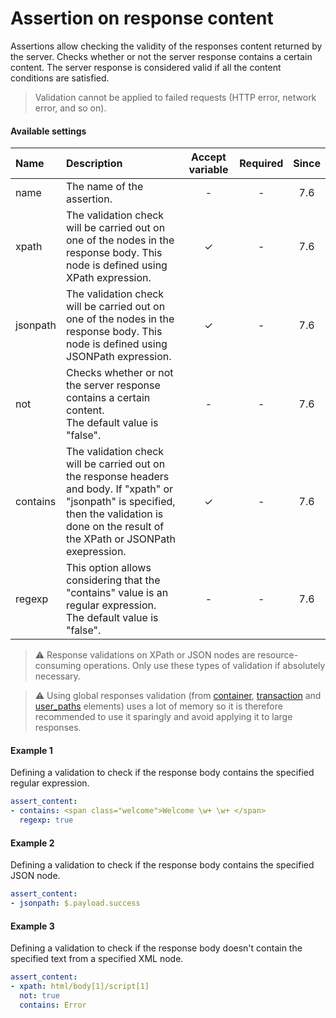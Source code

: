 # Assertion on response content
Assertions allow checking the validity of the responses content returned by the server. Checks whether or not the server response contains a certain content. The server response is considered valid if all the content conditions are satisfied.

> Validation cannot be applied to failed requests (HTTP error, network error, and so on).

#### Available settings

| Name                   | Description                                                                                                                                                                                            | Accept variable | Required | Since |
|:---------------------- | :----------------------------------------------------------------------------------------------------------------------------------------------------------------------------------------------------- |:---------------:|:--------:|:-----:|
| name                   | The name of the assertion.                                                                                                                                                                              | -               | -        | 7.6   |
| xpath                  | The validation check will be carried out on one of the nodes in the response body. This node is defined using XPath expression.                                                                        | &#x2713;        | -        | 7.6   |
| jsonpath               | The validation check will be carried out on one of the nodes in the response body. This node is defined using JSONPath expression.                                                                     | &#x2713;        | -        | 7.6   |
| not                    | Checks whether or not the server response contains a certain content.</br>The default value is "false".                                                                                                | -               | -        | 7.6   | 
| contains               | The validation check will be carried out on the response headers and body. If "xpath" or "jsonpath" is specified, then the validation is done on the result of the XPath or JSONPath exepression.      | &#x2713;        | -        | 7.6   |
| regexp                 | This option allows considering that the "contains" value is an regular expression.</br>The default value is "false".                                                                                   | -               | -        | 7.6   |

> :warning: Response validations on XPath or JSON nodes are resource-consuming operations. Only use these types of validation if absolutely necessary.

> :warning: Using global responses validation (from [container](container.md), [transaction](transaction.md) and [user_paths](user-paths.md) elements) uses a lot of memory so it is therefore recommended to use it sparingly and avoid applying it to large responses.

#### Example 1

Defining a validation to check if the response body contains the specified regular expression.

```yaml
assert_content:
- contains: <span class="welcome">Welcome \w+ \w+ </span>
  regexp: true
```

#### Example 2

Defining a validation to check if the response body contains the specified JSON node.

```yaml
assert_content:
- jsonpath: $.payload.success
```

#### Example 3

Defining a validation to check if the response body doesn't contain the specified text from a specified XML node.

```yaml
assert_content:
- xpath: html/body[1]/script[1]
  not: true
  contains: Error
```